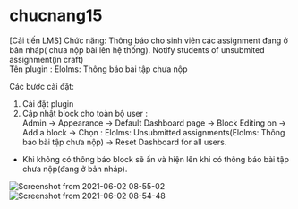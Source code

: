 # chucnang15
[Cải tiến LMS] 
Chức năng: Thông báo cho sinh viên các assignment đang ở bản nháp( chưa nộp bài lên hệ thống).
Notify students of unsubmited assignment(in craft)  
Tên plugin : Elolms: Thông báo bài tập chưa nộp



Các bước cài đặt:
1.  Cài đặt plugin
2.  Cập nhật block cho toàn bộ user :   
        Admin -> Appearance -> Default Dashboard page -> Block Editing on -> Add a block 
        -> Chọn : Elolms: Unsubmitted assignments(Elolms: Thông báo bài tập chưa nộp) -> Reset Dashboard for all users.
* Khi không có thông báo block sẽ ẩn và hiện lên khi có thông báo bài tập chưa nộp(đang ở bản nháp).

![Screenshot from 2021-06-02 08-55-02](https://user-images.githubusercontent.com/32034702/120412158-42dde280-c380-11eb-9d95-fd176dcbe8c9.png)
![Screenshot from 2021-06-02 08-54-48](https://user-images.githubusercontent.com/32034702/120412162-44a7a600-c380-11eb-9546-c439fd5fbff6.png)
